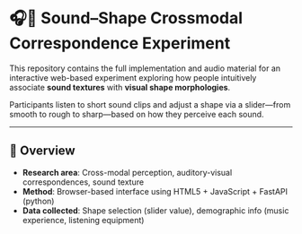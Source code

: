 # 🎧🔵 Sound–Shape Crossmodal Correspondence Experiment

This repository contains the full implementation and audio material for an interactive web-based experiment exploring how people intuitively associate **sound textures** with **visual shape morphologies**.  

Participants listen to short sound clips and adjust a shape via a slider—from smooth to rough to sharp—based on how they perceive each sound.

---

## 📌 Overview

- **Research area**: Cross-modal perception, auditory-visual correspondences, sound texture
- **Method**: Browser-based interface using HTML5 + JavaScript + FastAPI (python)
- **Data collected**: Shape selection (slider value), demographic info (music experience, listening equipment)


